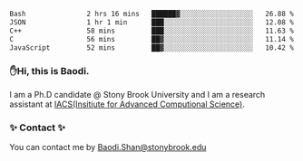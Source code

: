 <!--START_SECTION:waka-->

```txt
Bash               2 hrs 16 mins   ██████▓░░░░░░░░░░░░░░░░░░   26.88 %
JSON               1 hr 1 min      ███░░░░░░░░░░░░░░░░░░░░░░   12.08 %
C++                58 mins         ███░░░░░░░░░░░░░░░░░░░░░░   11.63 %
C                  56 mins         ██▓░░░░░░░░░░░░░░░░░░░░░░   11.14 %
JavaScript         52 mins         ██▓░░░░░░░░░░░░░░░░░░░░░░   10.42 %
```

<!--END_SECTION:waka-->

### ✋Hi, this is Baodi. 

I am a Ph.D candidate @ Stony Brook University and I am a research assistant at [IACS(Insitiute for Advanced Computional Science)](https://iacs.stonybrook.edu/).

### ✨ Contact ✨

You can contact me by [Baodi.Shan@stonybrook.edu](mailto:Baodi.Shan@stonybrook.edu)





<!--
[![Anurag's GitHub stats](https://github-readme-stats.vercel.app/api?username=lwshanbd&theme=jolly&show_icons=true&count_private=true&include_all_commits=true)](https://github.com/anuraghazra/github-readme-stats)
**lwshanbd/lwshanbd** is a ✨ _special_ ✨ repository because its `README.md` (this file) appears on your GitHub profile.

Here are some ideas to get you started:

- 🔭 I’m currently working on ...
- 🌱 I’m currently learning ...
- 👯 I’m looking to collaborate on ...
- 🤔 I’m looking for help with ...
- 💬 Ask me about ...
- 📫 How to reach me: ...
- 😄 Pronouns: ...
- ⚡ Fun fact: ...
-->
